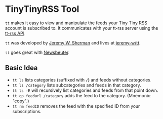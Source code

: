 # TinyTinyRSS Tool
`tt` makes it easy to view and manipulate the feeds your Tiny Tiny RSS account
is subscribed to. It communicates with your tt-rss server using the
[tt-rss API](tt-rss.org/redmine/projects/tt-rss/wiki/JsonApiReference).

`tt` was developed by [Jeremy W. Sherman](https://jeremywsherman.com) and lives
at [jeremy-w/tt](https://github.com/jeremy-w/tt).

`tt` goes great with [Newsbeuter](http://newsbeuter.org/).

## Basic Idea
- `tt ls` lists categories (suffixed with `/`) and feeds without categories.
- `tt ls /category` lists subcategories and feeds in that category.
- `tt ls -R` will recursively list categories and feeds from that point down.
- `tt cp feedurl /category` adds the feed to the category. (Mnemonic: "copy".)
- `tt rm feedID` removes the feed with the specified ID from your subscriptions.
